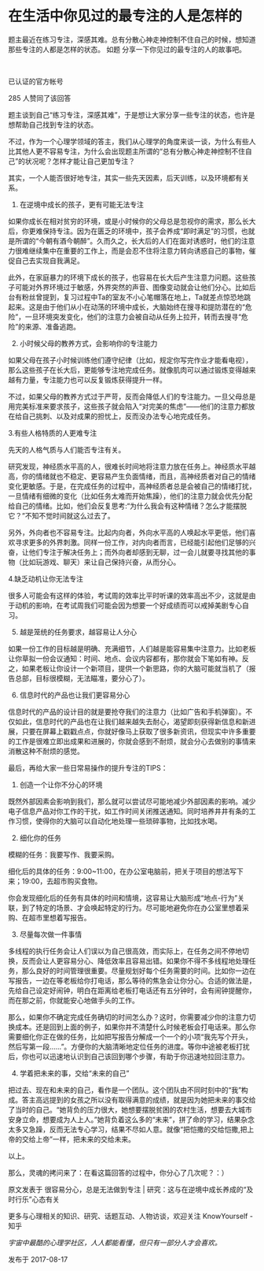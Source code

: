 
# 在生活中你见过的最专注的人是怎样的


题主最近在练习专注，深感其难。总有分散心神走神控制不住自己的时候，想知道那些专注的人都是怎样的状态。
如题 分享一下你见过的最专注的人的故事吧。


​

已认证的官方帐号

285 人赞同了该回答

题主谈到自己“练习专注，深感其难”，于是想让大家分享一些专注的状态，也许是想帮助自己找到专注的状态。

不过，作为一个心理学领域的答主，我们从心理学的角度来谈一谈，为什么有些人比其他人更不容易专注，为什么会出现题主所谓的“总有分散心神走神控制不住自己”的状况呢？怎样才能让自己更加专注？

其实，一个人能否很好地专注，其实一些先天因素，后天训练，以及环境都有关系。

1. 在逆境中成长的孩子，更有可能无法专注

如果你成长在相对贫穷的环境，或是小时候你的父母总是忽视你的需求，那么长大后，你更难保持专注。因为在匮乏的环境中，孩子会养成“即时满足”的习惯，也就是所谓的“今朝有酒今朝醉”。久而久之，长大后的人们在面对诱惑时，他们的注意力很难继续集中在重要的工作上，而是会忍不住将注意力转向诱惑自己的事物，催促自己去实现自我满足。

此外，在家庭暴力的环境下成长的孩子，也容易在长大后产生注意力问题。这些孩子可能对外界环境过于敏感，外界突然的声音、图像变动就会让他们分心。比如后台有粉丝曾提到，复习过程中Ta的室友不小心笔帽落在地上，Ta就差点惊恐地跳起来。这是由于他们从小在动荡的环境中成长，大脑始终在搜寻和提防潜在的“危险”，一旦环境突发变化，他们的注意力会被自动从任务上拉开，转而去搜寻“危险”的来源、准备逃跑。

2. 小时候父母的教养方式，会影响你的专注能力

如果父母在孩子小时候训练他们遵守纪律（比如，规定你写完作业才能看电视），那么这些孩子在长大后，更能够专注地完成任务。就像肌肉可以通过锻炼变得越来越有力量，专注能力也可以反复锻炼获得提升一样。

不过，如果父母的教养方式过于严苛，反而会降低人们的专注能力。一旦父母总是用完美标准来要求孩子，这些孩子就会陷入“对完美的焦虑”——他们的注意力都放在给自己挑刺、以及对成果的担忧上，反而没办法专心地完成任务。

3.有些人格特质的人更难专注

先天的人格气质与人们能否专注有关。

研究发现，神经质水平高的人，很难长时间地将注意力放在任务上。神经质水平越高，你的情绪就也不稳定、更容易产生负面情绪，而且，高神经质者对自己的情绪变化更敏感。于是，在完成任务的过程中，高神经质者总是会被自己的情绪打扰，一旦情绪有细微的变化（比如任务太难而开始焦躁），他们的注意力就会优先分配给自己的情绪。比如，他们会反复思考:“为什么我会有这种情绪？怎么才能摆脱它？”不知不觉时间就这么过去了。

另外，外向者也不容易专注。比起内向者，外向水平高的人唤起水平更低，他们喜欢寻求更多的外界刺激。同样一份工作，对内向者而言，已经能引起他们足够的兴奋，让他们专注于解决任务上；而外向者却感到无聊，过一会儿就要寻找其他的事物（比如玩游戏、聊天）来让自己保持兴奋，从而分心。

4.缺乏动机让你无法专注

很多人可能会有这样的体验，考试周的效率比平时听课的效率高出不少，这就是由于动机的影响，在考试周我们可能会因为想要一个好成绩而可以戒掉美剧专心自习。

5. 越是笼统的任务要求，越容易让人分心

如果一份工作的目标越是明确、充满细节，人们越是能容易集中注意力。比如老板让你草拟一份会议通知：时间、地点、会议内容都有，那你就会下笔如有神。反之，如果老板让你设计一个新项目，提供一个新思路，你的大脑可能就当机了（报告总部，目标很模糊，无法瞄准，要分心了）。

6. 信息时代的产品也让我们更容易分心

信息时代的产品的设计目的就是要抢夺我们的注意力（比如广告和手机弹窗）。不仅如此，信息时代的产品也在让我们越来越失去耐心，渴望即刻获得新信息和新进展，只要在屏幕上戳戳点点，你就好像马上获取了很多新资讯，但现实中许多重要的工作是很难立即出成果和进展的，你就会感到不耐烦，就会分心去做别的事情来消散这种不耐烦的感觉。

最后，再给大家一些日常易操作的提升专注的TIPS：

1. 创造一个让你不分心的环境

既然外部因素会影响到我们，那么就可以尝试尽可能地减少外部因素的影响。减少电子信息产品对你工作的干扰，如工作时间关闭推送通知。同时培养井井有条的工作习惯，使得你的大脑可以自动化地处理一些琐碎事物，比如找水喝。

2. 细化你的任务

模糊的任务：我要写作、我要采购。

细化后的具体的任务：9:00~11:00，在办公室电脑前，把关于项目的想法写下来；19:00，去超市购买食物。

你会发现细化后的任务有具体的时间和情境，这容易让大脑形成“地点-行为”关联，到了特定的场景、才会唤起特定的行为。尽可能地避免你在办公室里想着采购、在超市里想着写报告。

3. 尽量每次做一件事情

多线程的执行任务会让人们误以为自己很高效，而实际上，在任务之间不停地切换，反而会让人更容易分心、降低效率且容易出错。如果你不得不多线程地处理任务，那么良好的时间管理很重要。尽量规划好每个任务需要的时间。比如你一边在写报告，一边在等老板给你打电话，那么等待的焦急会让你分心。合适的做法是，先给自己设定好闹钟，明白在距离给老板打电话还有五分钟时，会有闹钟提醒你，而在那之前，你就能安心地做手头的工作。

那么，如果你不确定完成任务确切的时间怎么办？这时，你需要减少你的注意力切换成本。还是回到上面的例子，如果你并不清楚什么时候老板会打电话来。那么你需要细化你正在做的任务，比如把写报告分解成一个一个的小项“我先写个开头，然后写第一段……”。方便你的大脑清晰地定位任务的进度。等你中途被老板打扰后，你也可以迅速地认识到自己该回到哪个步骤，有助于你迅速地拉回注意力。

4. 学着把未来的事，交给“未来的自己”

把过去、现在和未来的自己，看作是一个团队。这个团队由不同时刻中的“我”构成。答主高远提到的女孩之所以没有取得满意的成绩，就是因为她把未来的事交给了当时的自己。“她背负的压力很大，她想要摆脱贫困的农村生活，想要去大城市安身立命，想要成为人上人。”她背负着这么多的“未来”，拼了命的学习，结果杂念太多又急躁，反而无法专心学习，结果不尽如人意。就像“把恺撒的交给恺撒,把上帝的交给上帝”一样，把未来的交给未来。

以上。

那么，灵魂的拷问来了：在看这篇回答的过程中，你分心了几次呢？：）

原文发表于 很容易分心，总是无法做到专注 |
研究：这与在逆境中成长养成的“及时行乐”心态有关

更多与心理相关的知识、研究、话题互动、人物访谈，欢迎关注 KnowYourself -
知乎

_宇宙中最酷的心理学社区，人人都能看懂，但只有一部分人才会喜欢。_

发布于 2017-08-17

​

